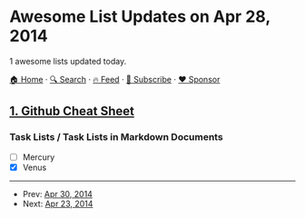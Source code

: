 # Awesome List Updates on Apr 28, 2014

1 awesome lists updated today.

[🏠 Home](/README.md) · [🔍 Search](https://www.trackawesomelist.com/search/) · [🔥 Feed](https://www.trackawesomelist.com/rss.xml) · [📮 Subscribe](https://trackawesomelist.us17.list-manage.com/subscribe?u=d2f0117aa829c83a63ec63c2f&id=36a103854c) · [❤️  Sponsor](https://github.com/sponsors/theowenyoung)



## [1. Github Cheat Sheet](/content/tiimgreen/github-cheat-sheet/README.md)

### Task Lists / Task Lists in Markdown Documents

*   [ ] Mercury
*   [x] Venus

---

- Prev: [Apr 30, 2014](/content/2014/04/30/README.md)
- Next: [Apr 23, 2014](/content/2014/04/23/README.md)